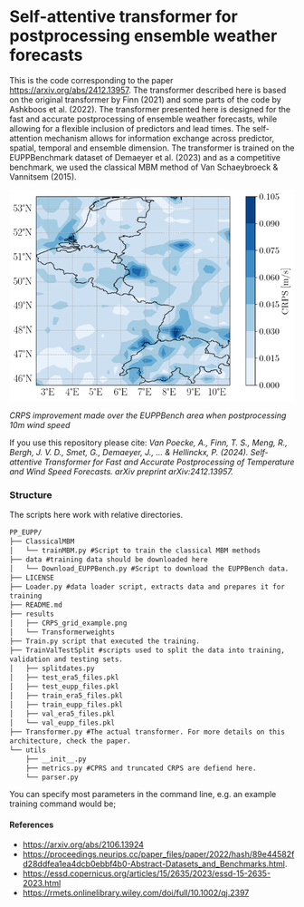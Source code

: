 # Self-attentive transformer for postprocessing ensemble weather forecasts
This is the code corresponding to the paper https://arxiv.org/abs/2412.13957. The transformer described here is based on the original transformer by Finn (2021) and some parts of the code by Ashkboos et al. (2022).  The transformer presented here is designed for the fast and accurate postprocessing of ensemble weather forecasts, while allowing for a flexible inclusion of predictors and lead times. The self-attention mechanism allows for information exchange across predictor, spatial, temporal and ensemble dimension. The transformer is trained on the EUPPBenchmark dataset of Demaeyer et al. (2023) and
as a competitive benchmark, we used the classical MBM method of Van Schaeybroeck & Vannitsem (2015). 

![CRPS improvement made over the EUPPBench area when postprocessing 10m wind speed](./results/CRPS_grid_example.png)

_CRPS improvement made over the EUPPBench area when postprocessing 10m wind speed_


If you use this repository please cite:
_Van Poecke, A., Finn, T. S., Meng, R., Bergh, J. V. D., Smet, G., Demaeyer, J., ... & Hellinckx, P. (2024). Self-attentive Transformer for Fast and Accurate Postprocessing of Temperature and Wind Speed Forecasts. arXiv preprint arXiv:2412.13957._
### Structure
The scripts here work with relative directories. 
```
PP_EUPP/
├── ClassicalMBM
│   └── trainMBM.py #Script to train the classical MBM methods 
├── data #training data should be downloaded here 
│   └── Download_EUPPBench.py #Script to download the EUPPBench data. 
├── LICENSE
├── Loader.py #data loader script, extracts data and prepares it for training
├── README.md
├── results
│   ├── CRPS_grid_example.png
│   └── Transformerweights
├── Train.py script that executed the training. 
├── TrainValTestSplit #scripts used to split the data into training, validation and testing sets. 
│   ├── splitdates.py
│   ├── test_era5_files.pkl
│   ├── test_eupp_files.pkl
│   ├── train_era5_files.pkl
│   ├── train_eupp_files.pkl
│   ├── val_era5_files.pkl
│   └── val_eupp_files.pkl
├── Transformer.py #The actual transformer. For more details on this architecture, check the paper. 
└── utils
    ├── __init__.py
    ├── metrics.py #CPRS and truncated CRPS are defiend here. 
    └── parser.py
```

You can specify most parameters in the command line, e.g. an example training command would be; 


#### References
 * https://arxiv.org/abs/2106.13924
 * https://proceedings.neurips.cc/paper_files/paper/2022/hash/89e44582fd28ddfea1ea4dcb0ebbf4b0-Abstract-Datasets_and_Benchmarks.html.
 * https://essd.copernicus.org/articles/15/2635/2023/essd-15-2635-2023.html
 * https://rmets.onlinelibrary.wiley.com/doi/full/10.1002/qj.2397

